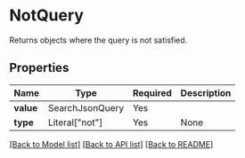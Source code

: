 # NotQuery

Returns objects where the query is not satisfied.

## Properties
| Name | Type | Required | Description |
| ------------ | ------------- | ------------- | ------------- |
**value** | SearchJsonQuery | Yes |  |
**type** | Literal["not"] | Yes | None |


[[Back to Model list]](../../../README.md#models-v2-link) [[Back to API list]](../../../README.md#apis-v2-link) [[Back to README]](../../../README.md)
